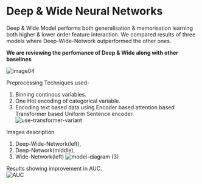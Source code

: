 # Deep & Wide Neural Networks

Deep & Wide Model performs both generalisation & memorisation learning both higher & lower order feature interaction. We compared results of three models where Deep-Wide-Network outperformed the other ones.

**We are reviewing the perfomance of Deep & Wide along with other baselines**

![image04](https://github.com/Guggu-Gill/complaint-classification-finance/assets/128667568/9489d45b-97df-4303-9b5d-e9da0293ed5e)


Preprocessing Techniques used-
1. Binning continous variables.
2. One Hot encoding of categorical variable.
3. Encoding text based data using Encoder based attention based Transformer based Uniform Sentence encoder.
![use-transformer-variant](https://github.com/Guggu-Gill/complaint-classification-finance/assets/128667568/a4e8cc18-e1cf-4b9e-a653-94aebca0861e)



Images description
1. Deep-Wide-Network(left),
2. Deep-Network(middle),
3. Wide-Network(left)
![model-diagram (3)](https://user-images.githubusercontent.com/128667568/236314011-e970ebe7-f820-42ad-af0e-6db0dfa083c7.jpg)

Results showing improvement in AUC.  
![AUC](https://user-images.githubusercontent.com/128667568/236313235-7e767740-a91d-4a3e-9d93-3b874ac978ad.jpg)


